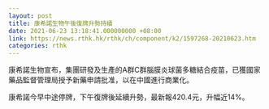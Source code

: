 ```yaml
---
layout: post
title: 康希諾生物午後復牌升勢持續
date: 2021-06-23 13:18:41.000000000 +08:00
link: https://news.rthk.hk/rthk/ch/component/k2/1597268-20210623.htm
categories: rthk
---
```


康希諾生物宣布，集團研發及生產的A群C群腦膜炎球菌多糖結合疫苗，已獲國家藥品監督管理局授予新藥申請批准，以在中國進行商業化。

康希諾今早中途停牌，下午復牌後延續升勢，最新報420.4元，升幅近14%。
